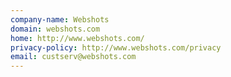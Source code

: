 ```yaml
---
company-name: Webshots
domain: webshots.com
home: http://www.webshots.com/
privacy-policy: http://www.webshots.com/privacy
email: custserv@webshots.com
---
```




